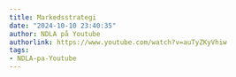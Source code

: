 ```yaml
---
title: Markedsstrategi
date: "2024-10-10 23:40:35"
author: NDLA på Youtube
authorlink: https://www.youtube.com/watch?v=auTyZKyVhiw
tags:
- NDLA-pa-Youtube
---
```


